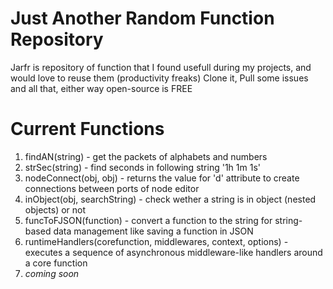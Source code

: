 # Just Another Random Function Repository

Jarfr is repository of function that I found usefull during my projects, and would love to reuse them (productivity freaks)
Clone it, Pull some issues and all that, either way open-source is FREE

# Current Functions

1. findAN(string) - get the packets of alphabets and numbers
2. strSec(string) - find seconds in following string '1h 1m 1s'
3. nodeConnect(obj, obj) - returns the value for 'd' attribute to create connections between ports of node editor
4. inObject(obj, searchString) - check wether a string is in object (nested objects) or not
5. funcToFJSON(function) - convert a function to the string for string-based data management like saving a function in JSON
6. runtimeHandlers(corefunction, middlewares, context, options) - executes a sequence of asynchronous middleware-like handlers around a core function
7. _coming soon_

